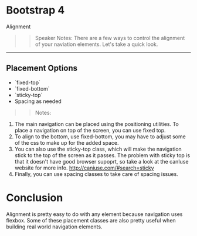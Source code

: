 <!-- .slide: data-state="title" -->
# Bootstrap 4
Alignment

> > Speaker Notes:
There are a few ways to control the alignment of your naviation elements. Let's take a quick look.

---

<!-- .slide: data-state="hasicon" -->

## <i class="fa fa-bars"></i> Placement Options
<ul>
	<li class="fragment">`fixed-top`</li>
	<li class="fragment">`fixed-bottom`</li>
	<li class="fragment">`sticky-top`</li>
	<li class="fragment">Spacing as needed</li>
</ul>

> > Notes:
1. The main navigation can be placed using the positioning utilities. To place a navigation on top of the screen, you can use fixed top.
2. To align to the bottom, use fixed-bottom, you may have to adjust some of the css to make up for the added space.
3. You can also use the sticky-top class, which will make the navigation stick to the top of the screen as it passes. The problem with sticky top is that it doesn't have good browser supoprt, so take a look at the canIuse website for more info. http://caniuse.com/#search=sticky
4. Finally, you can use spacing classes to take care of  spacing issues.

# Conclusion
Alignment is pretty easy to do with any element because navigation uses flexbox. Some of these placement classes are also pretty useful when building real world navigation elements.
